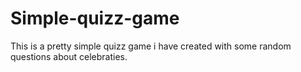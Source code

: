 # Simple-quizz-game
This is a pretty simple quizz game i have created with some random questions about celebraties.
